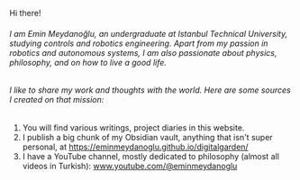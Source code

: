 Hi there!

###### I am Emin Meydanoğlu, an undergraduate at Istanbul Technical University, studying controls and robotics engineering. Apart from my passion in robotics and autonomous systems, I am also passionate about physics, philosophy, and on how to live a good life.

###### I like to share my work and thoughts with the world. Here are some sources I created on that mission:

1. You will find various writings, project diaries in this website.
2. I publish a big chunk of my Obsidian vault, anything that isn't super personal, at https://eminmeydanoglu.github.io/digitalgarden/
3. I have a YouTube channel, mostly dedicated to philosophy (almost all videos in Turkish): www.youtube.com/@eminmeydanoglu

